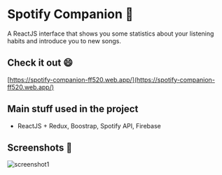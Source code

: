# Spotify Companion 👋

A ReactJS interface that shows you some statistics about your listening habits and introduce you to new songs.


## Check it out 😄

[https://spotify-companion-ff520.web.app/](https://spotify-companion-ff520.web.app/)
## Main stuff used in the project
 - ReactJS + Redux, Boostrap, Spotify API, Firebase

## Screenshots 👀
![screenshot1](https://i.imgur.com/PNVHl9U.jpg)
